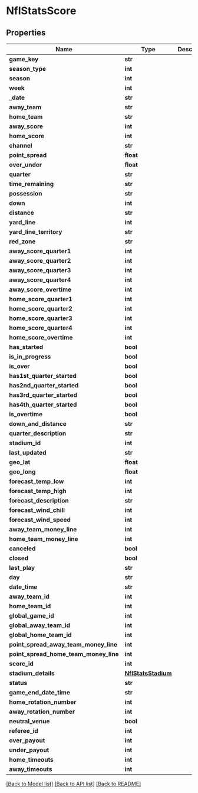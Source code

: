 # NflStatsScore

## Properties
Name | Type | Description | Notes
------------ | ------------- | ------------- | -------------
**game_key** | **str** |  | [optional] 
**season_type** | **int** |  | [optional] 
**season** | **int** |  | [optional] 
**week** | **int** |  | [optional] 
**_date** | **str** |  | [optional] 
**away_team** | **str** |  | [optional] 
**home_team** | **str** |  | [optional] 
**away_score** | **int** |  | [optional] 
**home_score** | **int** |  | [optional] 
**channel** | **str** |  | [optional] 
**point_spread** | **float** |  | [optional] 
**over_under** | **float** |  | [optional] 
**quarter** | **str** |  | [optional] 
**time_remaining** | **str** |  | [optional] 
**possession** | **str** |  | [optional] 
**down** | **int** |  | [optional] 
**distance** | **str** |  | [optional] 
**yard_line** | **int** |  | [optional] 
**yard_line_territory** | **str** |  | [optional] 
**red_zone** | **str** |  | [optional] 
**away_score_quarter1** | **int** |  | [optional] 
**away_score_quarter2** | **int** |  | [optional] 
**away_score_quarter3** | **int** |  | [optional] 
**away_score_quarter4** | **int** |  | [optional] 
**away_score_overtime** | **int** |  | [optional] 
**home_score_quarter1** | **int** |  | [optional] 
**home_score_quarter2** | **int** |  | [optional] 
**home_score_quarter3** | **int** |  | [optional] 
**home_score_quarter4** | **int** |  | [optional] 
**home_score_overtime** | **int** |  | [optional] 
**has_started** | **bool** |  | [optional] 
**is_in_progress** | **bool** |  | [optional] 
**is_over** | **bool** |  | [optional] 
**has1st_quarter_started** | **bool** |  | [optional] 
**has2nd_quarter_started** | **bool** |  | [optional] 
**has3rd_quarter_started** | **bool** |  | [optional] 
**has4th_quarter_started** | **bool** |  | [optional] 
**is_overtime** | **bool** |  | [optional] 
**down_and_distance** | **str** |  | [optional] 
**quarter_description** | **str** |  | [optional] 
**stadium_id** | **int** |  | [optional] 
**last_updated** | **str** |  | [optional] 
**geo_lat** | **float** |  | [optional] 
**geo_long** | **float** |  | [optional] 
**forecast_temp_low** | **int** |  | [optional] 
**forecast_temp_high** | **int** |  | [optional] 
**forecast_description** | **str** |  | [optional] 
**forecast_wind_chill** | **int** |  | [optional] 
**forecast_wind_speed** | **int** |  | [optional] 
**away_team_money_line** | **int** |  | [optional] 
**home_team_money_line** | **int** |  | [optional] 
**canceled** | **bool** |  | [optional] 
**closed** | **bool** |  | [optional] 
**last_play** | **str** |  | [optional] 
**day** | **str** |  | [optional] 
**date_time** | **str** |  | [optional] 
**away_team_id** | **int** |  | [optional] 
**home_team_id** | **int** |  | [optional] 
**global_game_id** | **int** |  | [optional] 
**global_away_team_id** | **int** |  | [optional] 
**global_home_team_id** | **int** |  | [optional] 
**point_spread_away_team_money_line** | **int** |  | [optional] 
**point_spread_home_team_money_line** | **int** |  | [optional] 
**score_id** | **int** |  | [optional] 
**stadium_details** | [**NflStatsStadium**](NflStatsStadium.md) |  | [optional] 
**status** | **str** |  | [optional] 
**game_end_date_time** | **str** |  | [optional] 
**home_rotation_number** | **int** |  | [optional] 
**away_rotation_number** | **int** |  | [optional] 
**neutral_venue** | **bool** |  | [optional] 
**referee_id** | **int** |  | [optional] 
**over_payout** | **int** |  | [optional] 
**under_payout** | **int** |  | [optional] 
**home_timeouts** | **int** |  | [optional] 
**away_timeouts** | **int** |  | [optional] 

[[Back to Model list]](../README.md#documentation-for-models) [[Back to API list]](../README.md#documentation-for-api-endpoints) [[Back to README]](../README.md)

